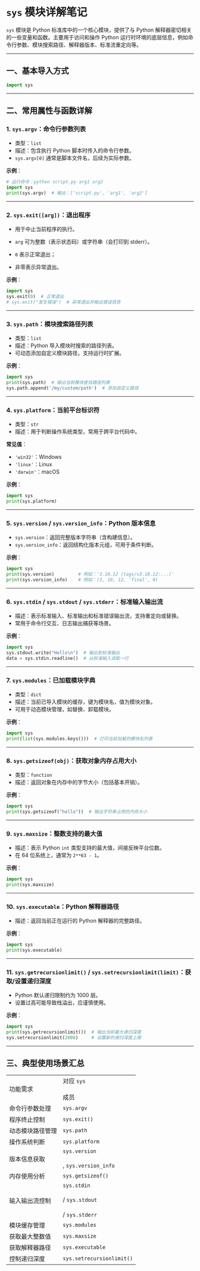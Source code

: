 # `sys` 模块详解笔记

`sys` 模块是 Python 标准库中的一个核心模块，提供了与 Python 解释器密切相关的一些变量和函数。主要用于访问和操作 Python 运行时环境的底层信息，例如命令行参数、模块搜索路径、解释器版本、标准流重定向等。

---

## 一、基本导入方式

```python
import sys
```

---

## 二、常用属性与函数详解

### 1. `sys.argv`：命令行参数列表

- 类型：`list`
- 描述：包含执行 Python 脚本时传入的命令行参数。
- `sys.argv[0]` 通常是脚本文件名，后续为实际参数。

**示例**：

```python
# 运行命令：python script.py arg1 arg2
import sys
print(sys.argv)  # 输出：['script.py', 'arg1', 'arg2']
```

---

### 2. `sys.exit([arg])`：退出程序

- 用于中止当前程序的执行。
- `arg` 可为整数（表示状态码）或字符串（会打印到 stderr）。

- `0` 表示正常退出；
- 非零表示异常退出。

**示例**：

```python
import sys
sys.exit(0)  # 正常退出
# sys.exit("发生错误")  # 异常退出并输出错误信息
```

---

### 3. `sys.path`：模块搜索路径列表

- 类型：`list`
- 描述：Python 导入模块时搜索的路径列表。
- 可动态添加自定义模块路径，支持运行时扩展。

**示例**：

```python
import sys
print(sys.path)  # 输出当前模块查找路径列表
sys.path.append('/my/custom/path')  # 添加自定义路径
```

---

### 4. `sys.platform`：当前平台标识符

- 类型：`str`
- 描述：用于判断操作系统类型，常用于跨平台代码中。

**常见值**：

- `'win32'`：Windows
- `'linux'`：Linux
- `'darwin'`：macOS

**示例**：

```python
import sys
print(sys.platform)
```

---

### 5. `sys.version` / `sys.version_info`：Python 版本信息

- `sys.version`：返回完整版本字符串（含构建信息）。
- `sys.version_info`：返回结构化版本元组，可用于条件判断。

**示例**：

```python
import sys
print(sys.version)         # 例如：'3.10.12 (tags/v3.10.12:...)'
print(sys.version_info)    # 例如：(3, 10, 12, 'final', 0)
```

---

### 6. `sys.stdin` / `sys.stdout` / `sys.stderr`：标准输入输出流

- 描述：表示标准输入、标准输出和标准错误输出流，支持重定向或替换。
- 常用于命令行交互、日志输出捕获等场景。

**示例**：

```python
import sys
sys.stdout.write("Hello\n")  # 输出到标准输出
data = sys.stdin.readline()  # 从标准输入读取一行
```

---

### 7. `sys.modules`：已加载模块字典

- 类型：`dict`
- 描述：当前已导入模块的缓存，键为模块名，值为模块对象。
- 可用于动态模块管理，如替换、卸载模块。

**示例**：

```python
import sys
print(list(sys.modules.keys()))  # 打印当前加载的模块名列表
```

---

### 8. `sys.getsizeof(obj)`：获取对象内存占用大小

- 类型：`function`
- 描述：返回对象在内存中的字节大小（包括基本开销）。

**示例**：

```python
import sys
print(sys.getsizeof("hello"))  # 输出字符串占用的内存大小
```

---

### 9. `sys.maxsize`：整数支持的最大值

- 描述：表示 Python `int` 类型支持的最大值，间接反映平台位数。
- 在 64 位系统上，通常为 `2**63 - 1`。

**示例**：

```python
import sys
print(sys.maxsize)
```

---

### 10. `sys.executable`：Python 解释器路径

- 描述：返回当前正在运行的 Python 解释器的完整路径。

**示例**：

```python
import sys
print(sys.executable)
```

---

### 11. `sys.getrecursionlimit()` / `sys.setrecursionlimit(limit)`：获取/设置递归深度

- Python 默认递归限制约为 1000 层。
- 设置过高可能导致栈溢出，应谨慎使用。

**示例**：

```python
import sys
print(sys.getrecursionlimit())  # 输出当前最大递归深度
sys.setrecursionlimit(2000)     # 设置新的递归深度上限
```

---

## 三、典型使用场景汇总

|   |   |
|---|---|
|功能需求|对应 `sys`<br><br>成员|
|命令行参数处理|`sys.argv`|
|程序终止控制|`sys.exit()`|
|动态模块路径管理|`sys.path`|
|操作系统判断|`sys.platform`|
|版本信息获取|`sys.version`<br><br>, `sys.version_info`|
|内存使用分析|`sys.getsizeof()`|
|输入输出流控制|`sys.stdin`<br><br>/ `sys.stdout`<br><br>/ `sys.stderr`|
|模块缓存管理|`sys.modules`|
|获取最大整数值|`sys.maxsize`|
|获取解释器路径|`sys.executable`|
|控制递归深度|`sys.setrecursionlimit()`|

